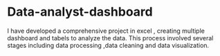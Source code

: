 # Data-analyst-dashboard
I have developed a comprehensive project in excel , creating multiple dashboard and tabels to analyze the data. This process involved several stages including data processing ,data cleaning  and data visualization.
